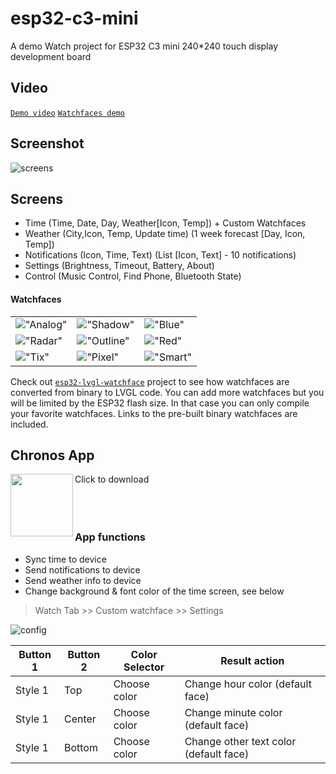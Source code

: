 # esp32-c3-mini
A demo Watch project for ESP32 C3 mini 240*240 touch display development board

## Video

[`Demo video`](https://youtu.be/u96OkjxC0Ro)
[`Watchfaces demo`](https://youtu.be/lvRsTp9v6_k)

## Screenshot

![screens](c3-screens.png?raw=true "screens")

## Screens
 - Time (Time, Date, Day, Weather[Icon, Temp]) + Custom Watchfaces
 - Weather (City,Icon, Temp, Update time) (1 week forecast [Day, Icon, Temp])
 - Notifications (Icon, Time, Text) (List [Icon, Text] - 10 notifications)
 - Settings (Brightness, Timeout, Battery, About)
 - Control (Music Control, Find Phone, Bluetooth State)

 #### Watchfaces

| | | |
| -- | -- | -- |
| !["Analog"](src/faces/75_2_dial/watchface.png?raw=true "75_2_dial") | !["Shadow"](src/faces/34_2_dial/watchface.png?raw=true "34_2_dial") | !["Blue"](src/faces/79_2_dial/watchface.png?raw=true "79_2_dial") |
| !["Radar"](src/faces/radar/watchface.png?raw=true "radar") | !["Outline"](src/faces/116_2_dial/watchface.png?raw=true "116_2_dial") | !["Red"](src/faces/756_2_dial/watchface.png?raw=true "756_2_dial") |
| !["Tix"](src/faces/tix_resized/watchface.png?raw=true "tix_resized") | !["Pixel"](src/faces/pixel_resized/watchface.png?raw=true "pixel_resized") | !["Smart"](src/faces/smart_resized/watchface.png?raw=true "smart_resized") |

Check out [`esp32-lvgl-watchface`](https://github.com/fbiego/esp32-lvgl-watchface) project to see how watchfaces are converted from binary to LVGL code. You can add more watchfaces but you will be limited by the ESP32 flash size. 
In that case you can only compile your favorite watchfaces. Links to the pre-built binary watchfaces are included.

## Chronos App
Click to download
[<img src="chronos.png?raw=true" width=100 align=left>](https://fbiego.com/chronos/app?id=c3-mini)
<br><br><br><br>

### App functions
- Sync time to device
- Send notifications to device
- Send weather info to device
- Change background & font color of the time screen, see below

> Watch Tab >> Custom watchface >> Settings

![config](config.png?raw=true "config")

| Button 1 | Button 2 | Color Selector | Result action | 
| --- | --- | --- | --- | 
| Style 1 | Top | Choose color | Change hour color (default face) | 
| Style 1 | Center | Choose color | Change minute color (default face) | 
| Style 1 | Bottom | Choose color | Change other text color (default face) | 
